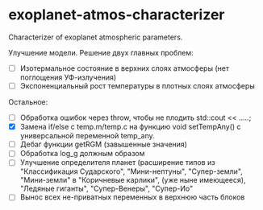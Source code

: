 # exoplanet-atmos-characterizer
Characterizer of exoplanet atmospheric parameters.

Улучшение модели. Решение двух главных проблем:
- [ ] Изотермальное состояние в верхних слоях атмосферы (нет поглощения УФ-излучения)
- [ ] Экспоненциальный рост температуры в плотных слоях атмосферы

Остальное:
- [ ] Обработка ошибок через throw, чтобы не плодить std::cout << .....;
- [x] Замена if/else с temp.m/temp.c на функцию void setTempAny() с универсальной переменной temp_any. 
- [ ] Дебаг функции getRGM (завышенные значения)
- [ ] Обработка log_g должным образом
- [ ] Улучшение определителя планет (расширение типов из "Классификация Сударского", "Мини-нептуны", "Супер-земли", "Мини-земли" в "Коричневые карлики", (уже ныне имеющееся), "Ледяные гиганты", "Супер-Венеры", "Супер-Ио"
- [ ] Вынос всех не-приватных переменных в верхнюю часть блоков   
